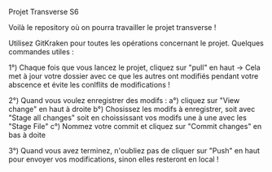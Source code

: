 Projet Transverse S6

Voilà le repository où on pourra travailler le projet transverse !

Utilisez GitKraken pour toutes les opérations concernant le projet. Quelques commandes utiles :

1°) Chaque fois que vous lancez le projet, cliquez sur "pull" en haut
-> Cela met à jour votre dossier avec ce que les autres ont modifiés pendant votre abscence et évite  les conlflits de modifications !

2°) Quand vous voulez enregistrer des modifs : 
	a°) cliquez sur "View change" en haut à droite
	b°) Chosissez les modifs à enregistrer, soit avec "Stage all changes" soit en choississant vos modifs une à une avec les "Stage File"
	c°) Nommez votre commit et cliquez sur "Commit changes" en bas à doite

3°) Quand vous avez terminez, n'oubliez pas de cliquer sur "Push" en haut pour envoyer vos modifications, sinon elles resteront en local !

